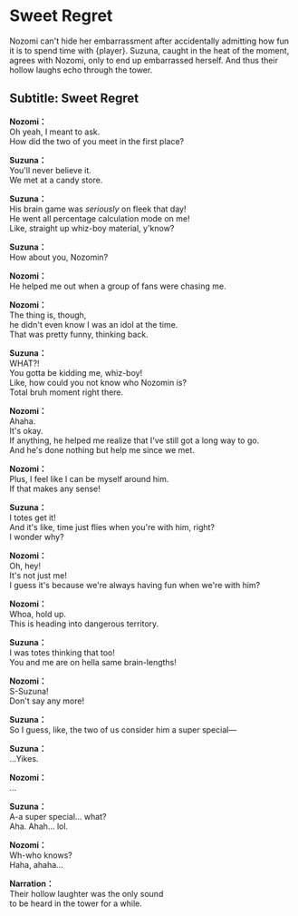 # Sweet Regret
Nozomi can't hide her embarrassment after accidentally admitting how fun it is to spend time with {player}. Suzuna, caught in the heat of the moment, agrees with Nozomi, only to end up embarrassed herself. And thus their hollow laughs echo through the tower.
  
## Subtitle: Sweet Regret
  
**Nozomi：**  
Oh yeah, I meant to ask.  
How did the two of you meet in the first place?  
  
**Suzuna：**  
You'll never believe it.  
We met at a candy store.  
  
**Suzuna：**  
His brain game was *seriously* on fleek that day!  
He went all percentage calculation mode on me!  
Like, straight up whiz-boy material, y'know?  
  
**Suzuna：**  
How about you, Nozomin?  
  
**Nozomi：**  
He helped me out when a group of fans were chasing me.  
  
**Nozomi：**  
The thing is, though,  
he didn't even know I was an idol at the time.  
That was pretty funny, thinking back.  
  
**Suzuna：**  
WHAT?!  
You gotta be kidding me, whiz-boy!  
Like, how could you not know who Nozomin is?  
Total bruh moment right there.  
  
**Nozomi：**  
Ahaha.  
It's okay.  
If anything, he helped me realize that I've still got a long way to go.  
And he's done nothing but help me since we met.  
  
**Nozomi：**  
Plus, I feel like I can be myself around him.  
If that makes any sense!  
  
**Suzuna：**  
I totes get it!  
And it's like, time just flies when you're with him, right?  
I wonder why?  
  
**Nozomi：**  
Oh, hey!  
It's not just me!  
I guess it's because we're always having fun when we're with him?  
  
**Nozomi：**  
Whoa, hold up.  
This is heading into dangerous territory.  
  
**Suzuna：**  
I was totes thinking that too!  
You and me are on hella same brain-lengths!  
  
**Nozomi：**  
S-Suzuna!  
Don't say any more!  
  
**Suzuna：**  
So I guess, like, the two of us consider him a super special—  
  
**Suzuna：**  
...Yikes.  
  
**Nozomi：**  
...  
  
**Suzuna：**  
A-a super special... what?  
Aha. Ahah... lol.  
  
**Nozomi：**  
Wh-who knows?  
Haha, ahaha...  
  
**Narration：**  
Their hollow laughter was the only sound  
to be heard in the tower for a while.  
